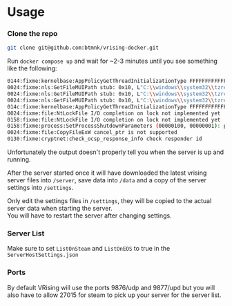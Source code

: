# Usage

### Clone the repo
```sh
git clone git@github.com:btmnk/vrising-docker.git
```

Run `docker compose up` and wait for ~2-3 minutes until you see something like the following:

```sh
0144:fixme:kernelbase:AppPolicyGetThreadInitializationType FFFFFFFFFFFFFFFA, 000000007292FF50
0024:fixme:nls:GetFileMUIPath stub: 0x10, L"C:\\windows\\system32\\tzres.dll", (null), 000000000010CD08, 000000006CC85800, 000000000010CD00, 000000000010CCA0
0024:fixme:nls:GetFileMUIPath stub: 0x10, L"C:\\windows\\system32\\tzres.dll", (null), 000000000010CD08, 000000006CC85800, 000000000010CD00, 000000000010CCA0
0024:fixme:nls:GetFileMUIPath stub: 0x10, L"C:\\windows\\system32\\tzres.dll", (null), 000000000010CD08, 000000006CC85800, 000000000010CD00, 000000000010CCA0
014c:fixme:kernelbase:AppPolicyGetThreadInitializationType FFFFFFFFFFFFFFFA, 0000000072B2FF50
0024:fixme:file:NtLockFile I/O completion on lock not implemented yet
0158:fixme:file:NtLockFile I/O completion on lock not implemented yet
0158:fixme:process:SetProcessShutdownParameters (00000100, 00000001): partial stub.
0024:fixme:file:CopyFileExW cancel_ptr is not supported
0130:fixme:cryptnet:check_ocsp_response_info check responder id
```

Unfortunately the output doesn't properly tell you when the server is up and running.

After the server started once it will have downloaded the latest vrising server files into `/server`, save data into `/data` and a copy of the server settings into `/settings`.

Only edit the settings files in `/settings`, they will be copied to the actual server data when starting the server. \
You will have to restart the server after changing settings.

### Server List

Make sure to set `ListOnSteam` and `ListOnEOS` to true in the `ServerHostSettings.json`

### Ports

By default VRising will use the ports 9876/udp and 9877/upd but you will also have to allow 27015 for steam to pick up your server for the server list.